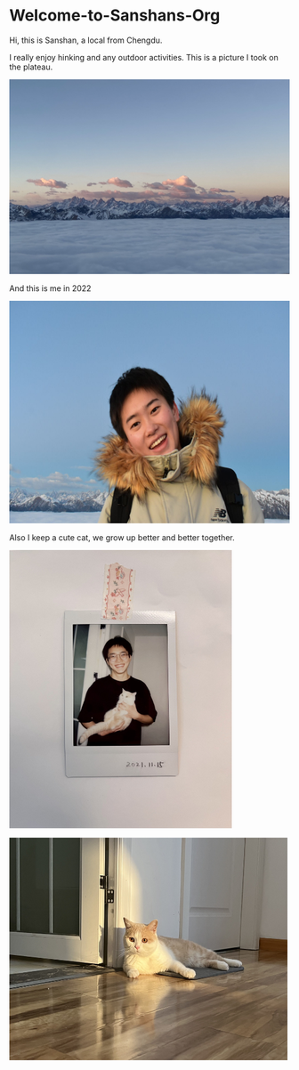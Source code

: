 # Welcome-to-Sanshans-Org

Hi, this is Sanshan, a local from Chengdu.

I really enjoy hinking and any outdoor activities. This is a picture I took on the plateau.

<img src="https://github.com/gtb-2022-gan-sanshan/Welcome-to-Sanshans-Org/blob/main/0%20(2).jpg" width="600" height="350"/><br/>


And this is me in 2022


<img src="https://github.com/gtb-2022-gan-sanshan/Welcome-to-Sanshans-Org/blob/main/0%20(1).jpg" width="600" height="400"/><br/>

Also I keep a cute cat, we grow up better and better together.


<img src="https://github.com/gtb-2022-gan-sanshan/Welcome-to-Sanshans-Org/blob/main/0%20(3).jpg" width="400" height="500"/><br/>


<img src="https://github.com/gtb-2022-gan-sanshan/Welcome-to-Sanshans-Org/blob/main/0%20(5).jpg" width="500" height="400"/><br/>





